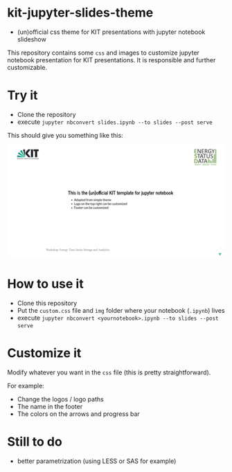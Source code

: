 # kit-jupyter-slides-theme

- (un)official css theme for KIT presentations with jupyter notebook slideshow

This repository contains some `css` and images to customize jupyter notebook presentation for KIT presentations. It is responsible and further customizable. 

# Try it

- Clone the repository
- execute `jupyter nbconvert slides.ipynb --to slides --post serve`

This should give you something like this: 

![screenshot](/screen1.png)

# How to use it

- Clone this repository 
- Put the `custom.css` file and `ìmg` folder where your notebook (`.ipynb`) lives
- execute `jupyter nbconvert <yournotebook>.ipynb --to slides --post serve`

# Customize it

Modify whatever you want in the `css` file (this is pretty straightforward).

For example:
- Change the logos / logo paths
- The name in the footer
- The colors on the arrows and progress bar 

# Still to do

- better parametrization (using LESS or SAS for example)